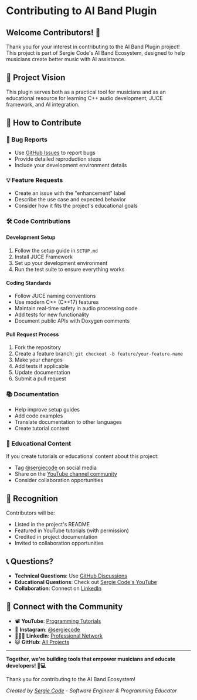 # Contributing to AI Band Plugin

## Welcome Contributors! 🎉

Thank you for your interest in contributing to the AI Band Plugin project! This project is part of Sergie Code's AI Band Ecosystem, designed to help musicians create better music with AI assistance.

## 🎯 Project Vision

This plugin serves both as a practical tool for musicians and as an educational resource for learning C++ audio development, JUCE framework, and AI integration.

## 🤝 How to Contribute

### 🐛 Bug Reports
- Use [GitHub Issues](https://github.com/sergiecode/ai-band-plugin/issues) to report bugs
- Provide detailed reproduction steps
- Include your development environment details

### 💡 Feature Requests
- Create an issue with the "enhancement" label
- Describe the use case and expected behavior
- Consider how it fits the project's educational goals

### 🛠️ Code Contributions

#### Development Setup
1. Follow the setup guide in `SETUP.md`
2. Install JUCE Framework
3. Set up your development environment
4. Run the test suite to ensure everything works

#### Coding Standards
- Follow JUCE naming conventions
- Use modern C++ (C++17) features
- Maintain real-time safety in audio processing code
- Add tests for new functionality
- Document public APIs with Doxygen comments

#### Pull Request Process
1. Fork the repository
2. Create a feature branch: `git checkout -b feature/your-feature-name`
3. Make your changes
4. Add tests if applicable
5. Update documentation
6. Submit a pull request

### 📚 Documentation
- Help improve setup guides
- Add code examples
- Translate documentation to other languages
- Create tutorial content

### 🎥 Educational Content
If you create tutorials or educational content about this project:
- Tag [@sergiecode](https://github.com/sergiecode) on social media
- Share on the [YouTube channel community](https://www.youtube.com/@SergieCode)
- Consider collaboration opportunities

## 🌟 Recognition

Contributors will be:
- Listed in the project's README
- Featured in YouTube tutorials (with permission)
- Credited in project documentation
- Invited to collaboration opportunities

## 📞 Questions?

- **Technical Questions**: Use [GitHub Discussions](https://github.com/sergiecode/ai-band-plugin/discussions)
- **Educational Questions**: Check out [Sergie Code's YouTube](https://www.youtube.com/@SergieCode)
- **Collaboration**: Connect on [LinkedIn](https://www.linkedin.com/in/sergiecode/)

## 🔗 Connect with the Community

- 📽️ **YouTube**: [Programming Tutorials](https://www.youtube.com/@SergieCode)
- 📸 **Instagram**: [@sergiecode](https://www.instagram.com/sergiecode)
- 🧑🏼‍💻 **LinkedIn**: [Professional Network](https://www.linkedin.com/in/sergiecode/)
- 😺 **GitHub**: [All Projects](https://github.com/sergiecode)

---

**Together, we're building tools that empower musicians and educate developers! 🎵💻**

Thank you for contributing to the AI Band Ecosystem!

*Created by [Sergie Code](https://github.com/sergiecode) - Software Engineer & Programming Educator*
